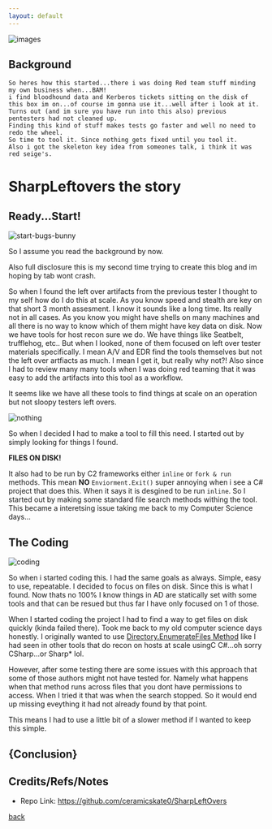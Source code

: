 ```yaml
---
layout: default
---
```


![images](https://github.com/ceramicskate0/ceramicskate0.github.io/assets/6934294/3a854c99-f469-446b-a291-0f1d4fdae787)

## Background 
    So heres how this started...there i was doing Red team stuff minding my own business when...BAM! 
    i find bloodhound data and Kerberos tickets sitting on the disk of this box im on...of course im gonna use it...well after i look at it. 
    Turns out (and im sure you have run into this also) previous pentesters had not cleaned up. 
    Finding this kind of stuff makes tests go faster and well no need to redo the wheel. 
    So time to tool it. Since nothing gets fixed until you tool it. 
    Also i got the skeleton key idea from someones talk, i think it was red seige's.

# SharpLeftovers the story

## Ready...Start!

![start-bugs-bunny](https://github.com/ceramicskate0/ceramicskate0.github.io/assets/6934294/af00e53b-f809-41d5-af9b-89d41acafc4d)

So I assume you read the background by now. 

Also full disclosure this is my second time trying to create this blog and im hoping by tab wont crash. 

So when I found the left over artifacts from the previous tester I thought to my self how do I do this at scale. As you know speed and stealth are key on that short 3 month assesment. I know it sounds like a long time. Its really not in all cases. 
As you know you might have shells on many machines and all there is no way to know which of them might have key data on disk. 
Now we have tools for host recon sure we do. We have things like Seatbelt, trufflehog, etc.. But when I looked, none of them focused on left over tester materials specifically. I mean A/V and EDR find the tools themselves but not the left over artfiacts as much.
I mean I get it, but really why not?! Also since I had to review many many tools when I was doing red teaming that it was easy to add the artifacts into this tool as a workflow.

It seems like we have all these tools to find things at scale on an operation but not sloopy testers left overs.

![nothing](https://github.com/ceramicskate0/ceramicskate0.github.io/assets/6934294/2f035b82-5551-4d79-9c64-851de5ec4359)

So when I decided I had to make a tool to fill this need. I started out by simply looking for things I found.

**FILES ON DISK!**

It also had to be run by C2 frameworks either `inline` or `fork & run` methods. This mean **NO** `Enviorment.Exit()` super annoying when i see a C# project that does this. When it says it is desgined to be run `inline`.
So I started out by making some standard file search methods withing the tool. This became a interetsing issue taking me back to my Computer Science days...


## The Coding

![coding](https://github.com/ceramicskate0/ceramicskate0.github.io/assets/6934294/f5e50dfe-e91b-4527-a2b8-356657ef380e)

So when i started coding this. I had the same goals as always. Simple, easy to use, repeatable.
I decided to focus on files on disk. Since this is what I found. Now thats no 100% I know things in AD are statically set with some tools and that can be resued but thus far I have only focused on 1 of those.

When I started coding the project I had to find a way to get files on disk quickly (kinda failed there). Took me back to my old computer science days honestly. I originally wanted to use [Directory.EnumerateFiles Method](https://learn.microsoft.com/en-us/dotnet/api/system.io.directory.enumeratefiles?view=net-7.0) like I had seen in other tools that do recon on hosts at scale usingC C#...oh sorry CSharp...or Sharp* lol.

However, after some testing there are some issues with this approach that some of those authors might not have tested for. Namely what happens when that method runs across files that you dont have permissions to access. When I tried it that was when the search stopped. So it would end up missing eveything it had not already found by that point.

This means I had to use a little bit of a slower method if I wanted to keep this simple. 


## {Conclusion}

## Credits/Refs/Notes

- Repo Link: https://github.com/ceramicskate0/SharpLeftOvers

[back](./)
